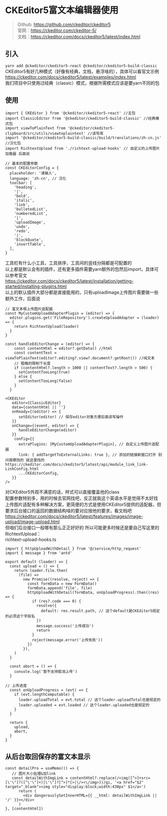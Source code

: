 # CKEditor5富文本编辑器使用

> Github: https://github.com/ckeditor/ckeditor5    
> 官网：https://ckeditor.com/ckeditor-5/    
> 文档：https://ckeditor.com/docs/ckeditor5/latest/index.html    

## 引入
```yarn add @ckeditor/ckeditor5-react @ckeditor/ckeditor5-build-classic```
CKEditor5有好几种模式（好像有经典，文档，悬浮啥的），具体可以看官文示例 https://ckeditor.com/docs/ckeditor5/latest/examples/index.html    
我们项目中只使用过经典（classic）模式，根据所需模式应该是要yarn不同的包

## 使用
```
import { CKEditor } from '@ckeditor/ckeditor5-react' //主包
import ClassicEditor from '@ckeditor/ckeditor5-build-classic' //经典模式包
import viewToPlainText from '@ckeditor/ckeditor5-clipboard/src/utils/viewtoplaintext' //读写库
import '@ckeditor/ckeditor5-build-classic/build/translations/zh-cn.js' //汉化包
import RichtextUpload from './richtext-upload-hooks' // 自定义的上传图片加载器 后面说 
```

```
// 基本的配置参数
const CKEditorConfig = {
  placeholder: '请输入',
  language: 'zh-cn', // 汉化
  toolbar: [
    'heading',
    '|',
    'bold',
    'italic',
    'link',
    'bulletedList',
    'numberedList',
    '|',
    'uploadImage',
    'undo',
    'redo',
    '|',
    'blockQuote',
    'insertTable',
  ],
}
```
工具栏有什么小工具，工具排序，工具间的竖线分隔都是可配置的    
以上都是默认会有的插件，还有更多插件需要yarn额外的包然后import，具体可以参考官文    
https://ckeditor.com/docs/ckeditor5/latest/installation/getting-started/installing-plugins.html    
以上的默认插件大部分都是直接能用的，只有uploadImage上传图片需要做一些额外工作，后面说    

```
// 富文本框上传图片适配器
const MyCustomUploadAdapterPlugin = (editor) => {
  editor.plugins.get('FileRepository').createUploadAdapter = (loader) => {
    return RichtextUpload(loader)
  }
} 

const handleEditorChange = (editor) => {
    const contentHtml = editor?.getData() //html
    const contentText = viewToPlainText(editor?.editing?.view?.document?.getRoot()) //纯文本
    // 粗略的限制下长度
    if (contentHtml?.length > 1000 || contentText?.length > 500) {
      setContentTooLong(true)
    } else {
      setContentTooLong(false)
    }
  }

<CKEditor
   editor={ClassicEditor}
   data={contentHtml || ''}
   onReady={(editor) => {
      setEditor(editor) // 保存editor对象方便后面读写操作
   }}
   onChange={(event, editor) => {
      handleEditorChange(editor)
   }}
    config={{
      extraPlugins: [MyCustomUploadAdapterPlugin], // 自定义上传图片适配器
      link: { addTargetToExternalLinks: true }, // 添加的链接新窗口打开 别问我哪找的 就这里找的 https://ckeditor.com/docs/ckeditor5/latest/api/module_link_link-LinkConfig.html
      ...CKEditorConfig,
   }}
/>
```
对CKEditor5外观不满意的话，样式可以直接覆盖他的class    
配置参数特别多，用的时候去官网找吧，反正就我这个英语水平是觉得不太好找    
上传图片适配有多种解决方案，更简便的方式是使用CKEditor5提供的适配器，但要求后台接口的返回的数据结构啥的要对应按他的要求，看文档吧    
https://ckeditor.com/docs/ckeditor5/latest/features/images/image-upload/image-upload.html    
但咱们后台接口一般哪有那么正正好好的 所以可能更多时候还是要自己写这里的 RichtextUpload：    
richtext-upload-hooks.ts
```
import { httpUploadWithDetail } from '@/service/http_request'
import { message } from 'antd'

export default (loader) => {
  const upload = () => {
    return loader.file.then(
      (file) =>
        new Promise((resolve, reject) => {
          const formData = new FormData()
          formData.append('file', file)
          httpUploadWithDetail(formData, onUploadProgress).then((res) => {
            if (res?.code === 0) {
              resolve({
                default: res.result.path, // 这个default是CKEditor5规定的必须这个字段名
              })
              message.success('上传成功')
              return
            }
            reject(message.error('上传失败'))
          })
        }),
    )
  }

  const abort = () => {
    console.log('暂不支持取消上传')
  }

// 上传进度
  const onUploadProgress = (evt) => {
    if (evt.lengthComputable) {
      loader.uploadTotal = evt.total // 这个loader.uploadTotal也是规定的
      loader.uploaded = evt.loaded // 这个loader.uploaded也是规定的
    } 
  }

  return {
    upload,
    abort,
  }
}

```
## 从后台取回保存的富文本显示
```
const detailPro = useMemo(() => {
   // 图片大小处理&加link
   const detailWithImgLink = contentHtml?.replace(/<img([^>]+src=[\'\"]?([^\'\"]+)[\'\"]?[^>]*[>|\/><\/img>])/gi, '<a href="$2" target="_blank"><img style="display:block;width:430px" $1</a>')
      return (
        <div dangerouslySetInnerHTML={{ __html: detailWithImgLink || '/' }}></div>
      )
}, [contentHtml])
```

